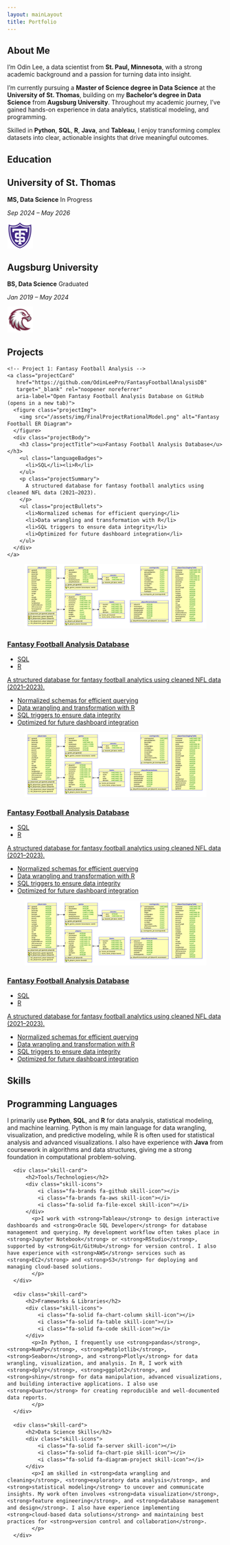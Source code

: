 ```yaml
---
layout: mainLayout
title: Portfolio
---
```


<!--               -->
<!-- About Section -->
<!--               -->

<section class="about">
  <h1>About Me</h1>
  <p>
    I’m Odin Lee, a data scientist from <strong>St. Paul, Minnesota</strong>, with a strong academic background and a passion for turning data into insight.
  </p>
  <p>
    I’m currently pursuing a <strong>Master of Science degree in Data Science</strong> at the <strong>University of St. Thomas</strong>, building on my <strong>Bachelor’s degree in Data Science</strong> from <strong>Augsburg University</strong>. Throughout my academic journey, I’ve gained hands-on experience in data analytics, statistical modeling, and programming.
  </p>
  <p>
    Skilled in <strong>Python</strong>, <strong>SQL</strong>, <strong>R</strong>, <strong>Java</strong>, and <strong>Tableau</strong>, I enjoy transforming complex datasets into clear, actionable insights that drive meaningful outcomes.
  </p>
</section>

<!--                   -->
<!-- Education Section -->
<!--                   -->

<section class="education" aria-label="Education Background">
  <h1>Education</h1>
  <div class="educationGrid">
    <div class="educationCard">
      <div class="educationText">
        <h2>University of St. Thomas</h2>
        <p><strong>MS, Data Science</strong> <span class="status-badge in-progress">In Progress</span></p><p><em>Sep 2024 – May 2026</em></p>
      </div>
      <div class="educationLogo">
        <img src="assets/img/UniversitySt.Thomas-Logo.png" alt="University of St. Thomas Logo" width="60" height="60" />
      </div>
    </div>
    <div class="educationCard">
      <div class="educationText">
        <h2>Augsburg University</h2>
        <p><strong>BS, Data Science</strong> <span class="status-badge completed">Graduated</span></p><p><em>Jan 2019 – May 2024</em></p>
      </div>
      <div class="educationLogo">
        <img src="assets/img/AugsburgUniversity-Logo.png" alt="Augsburg University Logo" width="60" height="60" />
      </div>
    </div>
  </div>
</section>

<!--                 -->
<!-- Project Section -->
<!--                 -->

<section class="projects">
  <h1>Projects</h1>
  <div class="projectGrid">
    
    <!-- Project 1: Fantasy Football Analysis -->
    <a class="projectCard"
       href="https://github.com/OdinLeePro/FantasyFootballAnalysisDB"
       target="_blank" rel="noopener noreferrer"
       aria-label="Open Fantasy Football Analysis Database on GitHub (opens in a new tab)">
      <figure class="projectImg">
        <img src="/assets/img/FinalProjectRationalModel.png" alt="Fantasy Football ER Diagram">
      </figure>
      <div class="projectBody">
        <h3 class="projectTitle"><u>Fantasy Football Analysis Database</u></h3>
        <ul class="languageBadges">
          <li>SQL</li><li>R</li>
        </ul>
        <p class="projectSummary">
          A structured database for fantasy football analytics using cleaned NFL data (2021–2023).
        </p>
        <ul class="projectBullets">
          <li>Normalized schemas for efficient querying</li>
          <li>Data wrangling and transformation with R</li>
          <li>SQL triggers to ensure data integrity</li>
          <li>Optimized for future dashboard integration</li>
        </ul>
      </div>
    </a>


<a class="projectCard"
       href="https://github.com/OdinLeePro/FantasyFootballAnalysisDB"
       target="_blank" rel="noopener noreferrer"
       aria-label="Open Fantasy Football Analysis Database on GitHub (opens in a new tab)">
      <figure class="projectImg">
        <img src="/assets/img/FinalProjectRationalModel.png" alt="Fantasy Football ER Diagram">
      </figure>
      <div class="projectBody">
        <h3 class="projectTitle"><u>Fantasy Football Analysis Database</u></h3>
        <ul class="languageBadges">
          <li>SQL</li><li>R</li>
        </ul>
        <p class="projectSummary">
          A structured database for fantasy football analytics using cleaned NFL data (2021–2023).
        </p>
        <ul class="projectBullets">
          <li>Normalized schemas for efficient querying</li>
          <li>Data wrangling and transformation with R</li>
          <li>SQL triggers to ensure data integrity</li>
          <li>Optimized for future dashboard integration</li>
        </ul>
      </div>
    </a>


<a class="projectCard"
       href="https://github.com/OdinLeePro/FantasyFootballAnalysisDB"
       target="_blank" rel="noopener noreferrer"
       aria-label="Open Fantasy Football Analysis Database on GitHub (opens in a new tab)">
      <figure class="projectImg">
        <img src="/assets/img/FinalProjectRationalModel.png" alt="Fantasy Football ER Diagram">
      </figure>
      <div class="projectBody">
        <h3 class="projectTitle"><u>Fantasy Football Analysis Database</u></h3>
        <ul class="languageBadges">
          <li>SQL</li><li>R</li>
        </ul>
        <p class="projectSummary">
          A structured database for fantasy football analytics using cleaned NFL data (2021–2023).
        </p>
        <ul class="projectBullets">
          <li>Normalized schemas for efficient querying</li>
          <li>Data wrangling and transformation with R</li>
          <li>SQL triggers to ensure data integrity</li>
          <li>Optimized for future dashboard integration</li>
        </ul>
      </div>
    </a>


<a class="projectCard"
       href="https://github.com/OdinLeePro/FantasyFootballAnalysisDB"
       target="_blank" rel="noopener noreferrer"
       aria-label="Open Fantasy Football Analysis Database on GitHub (opens in a new tab)">
      <figure class="projectImg">
        <img src="/assets/img/FinalProjectRationalModel.png" alt="Fantasy Football ER Diagram">
      </figure>
      <div class="projectBody">
        <h3 class="projectTitle"><u>Fantasy Football Analysis Database</u></h3>
        <ul class="languageBadges">
          <li>SQL</li><li>R</li>
        </ul>
        <p class="projectSummary">
          A structured database for fantasy football analytics using cleaned NFL data (2021–2023).
        </p>
        <ul class="projectBullets">
          <li>Normalized schemas for efficient querying</li>
          <li>Data wrangling and transformation with R</li>
          <li>SQL triggers to ensure data integrity</li>
          <li>Optimized for future dashboard integration</li>
        </ul>
      </div>
    </a>

  </div>
</section>

<!--                -->
<!-- Skills Section -->
<!--                -->

<section class="skills">
  <h1>Skills</h1>
  <div class="skills-grid">
      <div class="skill-card">
          <h2>Programming Languages</h2>
          <div class="skill-icons">
              <i class="fa-brands fa-python skill-icon"></i>
              <i class="fa-brands fa-r-project skill-icon"></i>
              <i class="fa-solid fa-database skill-icon"></i>
          </div>
            <p>I primarily use <strong>Python</strong>, <strong>SQL</strong>, and <strong>R</strong> for data analysis, statistical modeling, and machine learning. Python is my main language for data wrangling, visualization, and predictive modeling, while R is often used for statistical analysis and advanced visualizations. I also have experience with <strong>Java</strong> from coursework in algorithms and data structures, giving me a strong foundation in computational problem-solving.
            </p>
      </div>
  
      <div class="skill-card">
          <h2>Tools/Technologies</h2>
          <div class="skill-icons">
              <i class="fa-brands fa-github skill-icon"></i>
              <i class="fa-brands fa-aws skill-icon"></i>
              <i class="fa-solid fa-file-excel skill-icon"></i>
          </div>
            <p>I work with <strong>Tableau</strong> to design interactive dashboards and <strong>Oracle SQL Developer</strong> for database management and querying. My development workflow often takes place in <strong>Jupyter Notebook</strong> or <strong>RStudio</strong>, supported by <strong>Git/GitHub</strong> for version control. I also have experience with <strong>AWS</strong> services such as <strong>EC2</strong> and <strong>S3</strong> for deploying and managing cloud-based solutions.
            </p>      
      </div>
  
      <div class="skill-card">
          <h2>Frameworks & Libraries</h2>
          <div class="skill-icons">
              <i class="fa-solid fa-chart-column skill-icon"></i>
              <i class="fa-solid fa-table skill-icon"></i>
              <i class="fa-solid fa-code skill-icon"></i>
          </div>
            <p>In Python, I frequently use <strong>pandas</strong>, <strong>NumPy</strong>, <strong>Matplotlib</strong>, <strong>Seaborn</strong>, and <strong>Plotly</strong> for data wrangling, visualization, and analysis. In R, I work with <strong>dplyr</strong>, <strong>ggplot2</strong>, and <strong>shiny</strong> for data manipulation, advanced visualizations, and building interactive applications. I also use <strong>Quarto</strong> for creating reproducible and well-documented data reports.
            </p>
      </div>
  
      <div class="skill-card">
          <h2>Data Science Skills</h2>
          <div class="skill-icons">
              <i class="fa-solid fa-server skill-icon"></i>
              <i class="fa-solid fa-chart-pie skill-icon"></i>
              <i class="fa-solid fa-diagram-project skill-icon"></i>
          </div>
            <p>I am skilled in <strong>data wrangling and cleaning</strong>, <strong>exploratory data analysis</strong>, and <strong>statistical modeling</strong> to uncover and communicate insights. My work often involves <strong>data visualization</strong>, <strong>feature engineering</strong>, and <strong>database management and design</strong>. I also have experience implementing <strong>cloud-based data solutions</strong> and maintaining best practices for <strong>version control and collaboration</strong>.
            </p>      
      </div>
  </div>
</section>

